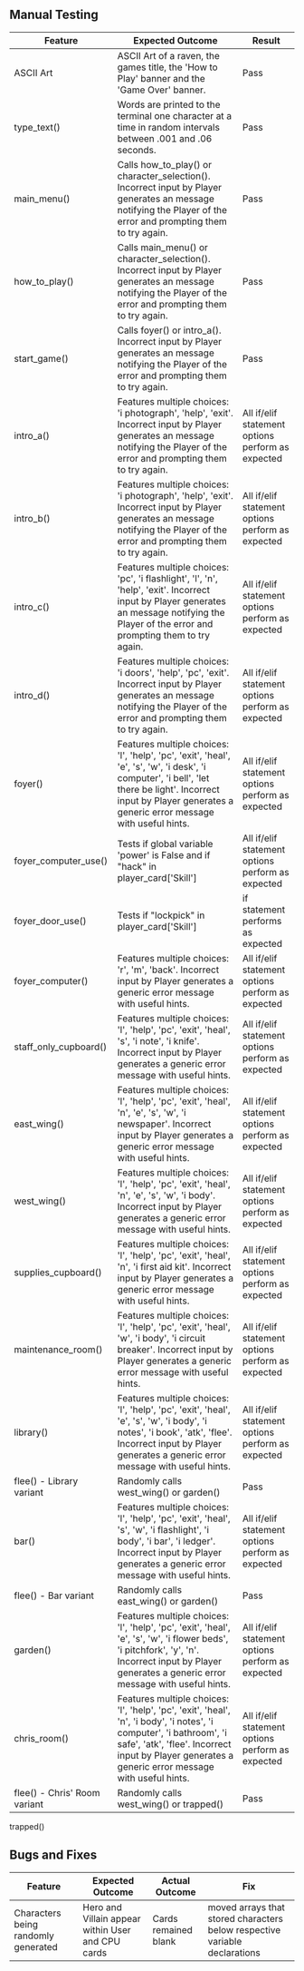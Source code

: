 ## Manual Testing

Feature | Expected Outcome | Result
--- | --- | ---
ASCII Art | ASCII Art of a raven, the games title, the 'How to Play' banner and the 'Game Over' banner. | Pass
type_text() | Words are printed to the terminal one character at a time in random intervals between .001 and .06 seconds. | Pass
main_menu() | Calls how_to_play() or character_selection(). Incorrect input by Player generates an message notifying the Player of the error and prompting them to try again. | Pass
how_to_play() | Calls main_menu() or character_selection(). Incorrect input by Player generates an message notifying the Player of the error and prompting them to try again. | Pass
start_game() | Calls foyer() or intro_a(). Incorrect input by Player generates an message notifying the Player of the error and prompting them to try again. | Pass
intro_a() | Features multiple choices: 'i photograph', 'help', 'exit'. Incorrect input by Player generates an message notifying the Player of the error and prompting them to try again. | All if/elif statement options perform as expected
intro_b() | Features multiple choices: 'i photograph', 'help', 'exit'. Incorrect input by Player generates an message notifying the Player of the error and prompting them to try again. | All if/elif statement options perform as expected
intro_c() | Features multiple choices: 'pc', 'i flashlight', 'l', 'n', 'help', 'exit'. Incorrect input by Player generates an message notifying the Player of the error and prompting them to try again. | All if/elif statement options perform as expected
intro_d() | Features multiple choices: 'i doors', 'help', 'pc', 'exit'. Incorrect input by Player generates an message notifying the Player of the error and prompting them to try again. | All if/elif statement options perform as expected
foyer() | Features multiple choices: 'l', 'help', 'pc', 'exit', 'heal', 'e', 's', 'w', 'i desk', 'i computer', 'i bell', 'let there be light'. Incorrect input by Player generates a generic error message with useful hints. | All if/elif statement options perform as expected
foyer_computer_use() | Tests if global variable 'power' is False and if "hack" in player_card['Skill'] | All if/elif statement options perform as expected
foyer_door_use() | Tests if "lockpick" in player_card['Skill'] | if statement performs as expected
foyer_computer() | Features multiple choices: 'r', 'm', 'back'. Incorrect input by Player generates a generic error message with useful hints. | All if/elif statement options perform as expected
staff_only_cupboard() | Features multiple choices: 'l', 'help', 'pc', 'exit', 'heal', 's', 'i note', 'i knife'. Incorrect input by Player generates a generic error message with useful hints. | All if/elif statement options perform as expected
east_wing() | Features multiple choices: 'l', 'help', 'pc', 'exit', 'heal', 'n', 'e', 's', 'w', 'i newspaper'. Incorrect input by Player generates a generic error message with useful hints. | All if/elif statement options perform as expected
west_wing() | Features multiple choices: 'l', 'help', 'pc', 'exit', 'heal', 'n', 'e', 's', 'w', 'i body'. Incorrect input by Player generates a generic error message with useful hints. | All if/elif statement options perform as expected
supplies_cupboard() | Features multiple choices: 'l', 'help', 'pc', 'exit', 'heal', 'n', 'i first aid kit'. Incorrect input by Player generates a generic error message with useful hints. | All if/elif statement options perform as expected
maintenance_room() | Features multiple choices: 'l', 'help', 'pc', 'exit', 'heal', 'w', 'i body', 'i circuit breaker'. Incorrect input by Player generates a generic error message with useful hints. | All if/elif statement options perform as expected
library() | Features multiple choices: 'l', 'help', 'pc', 'exit', 'heal', 'e', 's', 'w', 'i body', 'i notes', 'i book', 'atk', 'flee'. Incorrect input by Player generates a generic error message with useful hints. | All if/elif statement options perform as expected
flee() - Library variant | Randomly calls west_wing() or garden() | Pass
 bar() | Features multiple choices: 'l', 'help', 'pc', 'exit', 'heal', 's', 'w', 'i flashlight', 'i body', 'i bar', 'i ledger'. Incorrect input by Player generates a generic error message with useful hints. | All if/elif statement options perform as expected
 flee() - Bar variant | Randomly calls east_wing() or garden() | Pass
 garden() | Features multiple choices: 'l', 'help', 'pc', 'exit', 'heal', 'e', 's', 'w', 'i flower beds', 'i pitchfork', 'y', 'n'. Incorrect input by Player generates a generic error message with useful hints. | All if/elif statement options perform as expected
 chris_room() | Features multiple choices: 'l', 'help', 'pc', 'exit', 'heal', 'n', 'i body', 'i notes', 'i computer', 'i bathroom', 'i safe', 'atk', 'flee'. Incorrect input by Player generates a generic error message with useful hints. | All if/elif statement options perform as expected
 flee() - Chris' Room variant | Randomly calls west_wing() or trapped() | Pass
 trapped()

## Bugs and Fixes

Feature | Expected Outcome | Actual Outcome | Fix
--- | --- | --- | ---
Characters being randomly generated | Hero and Villain appear within User and CPU cards | Cards remained blank | moved arrays that stored characters below respective variable declarations
